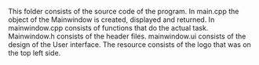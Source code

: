 This folder consists of the source code of the program.
In main.cpp the object of the Mainwindow is created, displayed and returned. 
In mainwindow.cpp consists of functions that do the actual task.
Mainwindow.h consists of the header files.
mainwindow.ui consists of the design of the User interface.
The resource consists of the logo that was on the top left side.





